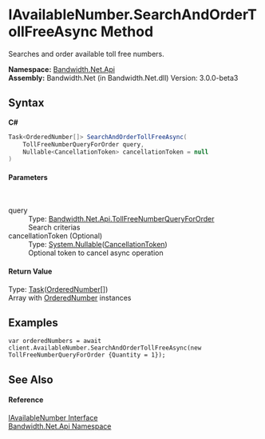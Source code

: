 ﻿# IAvailableNumber.SearchAndOrderTollFreeAsync Method 
 

Searches and order available toll free numbers.

**Namespace:**&nbsp;<a href ="N_Bandwidth_Net_Api.md">Bandwidth.Net.Api</a><br />**Assembly:**&nbsp;Bandwidth.Net (in Bandwidth.Net.dll) Version: 3.0.0-beta3

## Syntax

**C#**<br />
``` C#
Task<OrderedNumber[]> SearchAndOrderTollFreeAsync(
	TollFreeNumberQueryForOrder query,
	Nullable<CancellationToken> cancellationToken = null
)
```


#### Parameters
&nbsp;<dl><dt>query</dt><dd>Type: <a href ="T_Bandwidth_Net_Api_TollFreeNumberQueryForOrder.md">Bandwidth.Net.Api.TollFreeNumberQueryForOrder</a><br />Search criterias</dd><dt>cancellationToken (Optional)</dt><dd>Type: <a href="http://msdn2.microsoft.com/en-us/library/b3h38hb0" target="_blank">System.Nullable</a>(<a href="http://msdn2.microsoft.com/en-us/library/dd384802" target="_blank">CancellationToken</a>)<br />Optional token to cancel async operation</dd></dl>

#### Return Value
Type: <a href="http://msdn2.microsoft.com/en-us/library/dd321424" target="_blank">Task</a>(<a href ="T_Bandwidth_Net_Api_OrderedNumber.md">OrderedNumber</a>[])<br />Array with <a href ="T_Bandwidth_Net_Api_OrderedNumber.md">OrderedNumber</a> instances

## Examples

```
var orderedNumbers = await client.AvailableNumber.SearchAndOrderTollFreeAsync(new TollFreeNumberQueryForOrder {Quantity = 1});
```


## See Also


#### Reference
<a href ="T_Bandwidth_Net_Api_IAvailableNumber.md">IAvailableNumber Interface</a><br /><a href ="N_Bandwidth_Net_Api.md">Bandwidth.Net.Api Namespace</a><br />